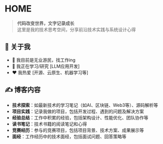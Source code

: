 # HOME

> **代码改变世界，文字记录成长**  
> 这里是我的技术思考空间，分享前沿技术实践与系统设计心得

## 🧑 关于我
- 💼 我目前是无业游民，找工作ing
- 🌱 我正在学习/研究 [LLM应用开发]
- ❤️ 我热爱 [开源、云原生、机器学习等]

## ✍️ 博客内容
- **技术探索**：如最新技术的学习笔记（如AI、区块链、Web3等）、源码解析等
- **项目实践**：记录我做的项目，包括开发过程、遇到的问题及解决方案
- **经验总结**：工作中积累的经验，包括架构设计、性能优化、团队协作等
- **读书笔记**：技术书籍的阅读笔记和心得
- **竞赛经历**：参与的竞赛项目，包括项目背景、技术方案、成果展示等
- **面经**：工作经历中的技术面经，包括面试问题、回答策略等